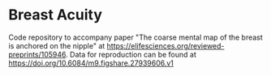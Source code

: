 # Breast Acuity
Code repository to accompany paper "The coarse mental map of the breast is anchored on the nipple" at https://elifesciences.org/reviewed-preprints/105946.
Data for reproduction can be found at https://doi.org/10.6084/m9.figshare.27939606.v1
